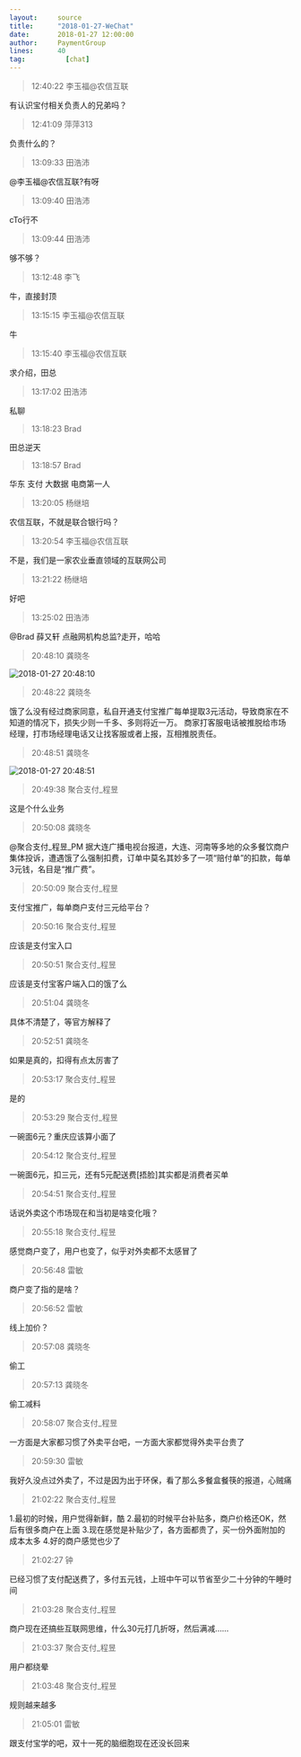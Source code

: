 ```yaml
---
layout:     source 
title:      "2018-01-27-WeChat"
date:       2018-01-27 12:00:00
author:     PaymentGroup
lines:      40 
tag:		  [chat]
---
```

> 12:40:22  李玉福@农信互联  
   
有认识宝付相关负责人的兄弟吗？  
   
> 12:41:09  萍萍313  
   
负责什么的？  
   
> 13:09:33  田浩沛  
   
@李玉福@农信互联?有呀  
   
> 13:09:40  田浩沛  
   
cTo行不  
   
> 13:09:44  田浩沛  
   
够不够？  
   
> 13:12:48  李飞  
   
牛，直接封顶  
   
> 13:15:15  李玉福@农信互联  
   
牛  
   
> 13:15:40  李玉福@农信互联  
   
求介绍，田总  
   
> 13:17:02  田浩沛  
   
私聊  
   
> 13:18:23  Brad  
   
田总逆天  
   
> 13:18:57  Brad  
   
华东 支付 大数据 电商第一人  
   
> 13:20:05  杨继培  
   
农信互联，不就是联合银行吗？  
   
> 13:20:54  李玉福@农信互联  
   
不是，我们是一家农业垂直领域的互联网公司  
   
> 13:21:22  杨继培  
   
好吧  
   
> 13:25:02  田浩沛  
   
@Brad 薛又轩 点融网机构总监?走开，哈哈  
   
> 20:48:10  龚晓冬  
   
![2018-01-27 20:48:10](http://static.cocolian.org/img/20180127_204810.png) 
   
> 20:48:22  龚晓冬  
   
饿了么没有经过商家同意，私自开通支付宝推广每单提取3元活动，导致商家在不知道的情况下，损失少则一千多、多则将近一万。 商家打客服电话被推脱给市场经理，打市场经理电话又让找客服或者上报，互相推脱责任。  
   
> 20:48:51  龚晓冬  
   
![2018-01-27 20:48:51](http://static.cocolian.org/img/20180127_204851.png) 
   
> 20:49:38  聚合支付_程昱  
   
这是个什么业务  
   
> 20:50:08  龚晓冬  
   
@聚合支付_程昱_PM 据大连广播电视台报道，大连、河南等多地的众多餐饮商户集体投诉，遭遇饿了么强制扣费，订单中莫名其妙多了一项“赔付单”的扣款，每单3元钱，名目是“推广费”。  
   
> 20:50:09  聚合支付_程昱  
   
支付宝推广，每单商户支付三元给平台？  
   
> 20:50:16  聚合支付_程昱  
   
应该是支付宝入口  
   
> 20:50:51  聚合支付_程昱  
   
应该是支付宝客户端入口的饿了么  
   
> 20:51:04  龚晓冬  
   
具体不清楚了，等官方解释了  
   
> 20:52:51  龚晓冬  
   
如果是真的，扣得有点太厉害了  
   
> 20:53:17  聚合支付_程昱  
   
是的  
   
> 20:53:29  聚合支付_程昱  
   
一碗面6元？重庆应该算小面了  
   
> 20:54:12  聚合支付_程昱  
   
一碗面6元，扣三元，还有5元配送费[捂脸]其实都是消费者买单  
   
> 20:54:51  聚合支付_程昱  
   
话说外卖这个市场现在和当初是啥变化哦？  
   
> 20:55:18  聚合支付_程昱  
   
感觉商户变了，用户也变了，似乎对外卖都不太感冒了  
   
> 20:56:48  雷敏  
   
商户变了指的是啥？  
   
> 20:56:52  雷敏  
   
线上加价？  
   
> 20:57:08  龚晓冬  
   
偷工  
   
> 20:57:13  龚晓冬  
   
偷工减料  
   
> 20:58:07  聚合支付_程昱  
   
一方面是大家都习惯了外卖平台吧，一方面大家都觉得外卖平台贵了  
   
> 20:59:30  雷敏  
   
我好久没点过外卖了，不过是因为出于环保，看了那么多餐盒餐筷的报道，心贼痛  
   
> 21:02:22  聚合支付_程昱  
   
1.最初的时候，用户觉得新鲜，酷 2.最初的时候平台补贴多，商户价格还OK，然后有很多商户在上面 3.现在感觉是补贴少了，各方面都贵了，买一份外面附加的成本太多 4.好的商户感觉也少了  
   
> 21:02:27  钟  
   
已经习惯了支付配送费了，多付五元钱，上班中午可以节省至少二十分钟的午睡时间  
   
> 21:03:28  聚合支付_程昱  
   
商户现在还搞些互联网思维，什么30元打几折呀，然后满减……  
   
> 21:03:37  聚合支付_程昱  
   
用户都绕晕  
   
> 21:03:48  聚合支付_程昱  
   
规则越来越多  
   
> 21:05:01  雷敏  
   
跟支付宝学的吧，双十一死的脑细胞现在还没长回来  
   
